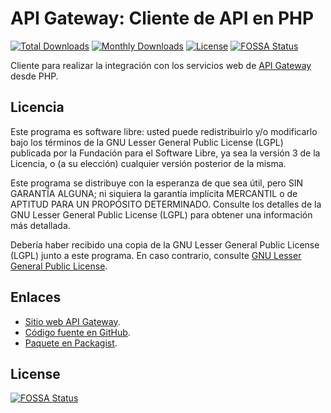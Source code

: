 API Gateway: Cliente de API en PHP
==================================

[![Total Downloads](https://poser.pugx.org/apigatewaycl/apigateway-api-client/downloads)](https://packagist.org/packages/apigatewaycl/apigateway-api-client)
[![Monthly Downloads](https://poser.pugx.org/apigatewaycl/apigateway-api-client/d/monthly)](https://packagist.org/packages/apigatewaycl/apigateway-api-client)
[![License](https://poser.pugx.org/apigatewaycl/apigateway-api-client/license)](https://packagist.org/packages/apigatewaycl/apigateway-api-client)
[![FOSSA Status](https://app.fossa.com/api/projects/git%2Bgithub.com%2Fapigatewaycl%2Fapigateway-api-client-php.svg?type=shield)](https://app.fossa.com/projects/git%2Bgithub.com%2Fapigatewaycl%2Fapigateway-api-client-php?ref=badge_shield)

Cliente para realizar la integración con los servicios web de [API Gateway](https://www.apigateway.cl) desde PHP.

Licencia
--------

Este programa es software libre: usted puede redistribuirlo y/o modificarlo
bajo los términos de la GNU Lesser General Public License (LGPL) publicada
por la Fundación para el Software Libre, ya sea la versión 3 de la Licencia,
o (a su elección) cualquier versión posterior de la misma.

Este programa se distribuye con la esperanza de que sea útil, pero SIN
GARANTÍA ALGUNA; ni siquiera la garantía implícita MERCANTIL o de APTITUD
PARA UN PROPÓSITO DETERMINADO. Consulte los detalles de la GNU Lesser General
Public License (LGPL) para obtener una información más detallada.

Debería haber recibido una copia de la GNU Lesser General Public License
(LGPL) junto a este programa. En caso contrario, consulte
[GNU Lesser General Public License](http://www.gnu.org/licenses/lgpl.html).

Enlaces
-------

- [Sitio web API Gateway](https://www.apigateway.cl).
- [Código fuente en GitHub](https://github.com/apigatewaycl/apigateway-api-client-php).
- [Paquete en Packagist](https://packagist.org/packages/apigatewaycl/apigateway-api-client).


## License
[![FOSSA Status](https://app.fossa.com/api/projects/git%2Bgithub.com%2Fapigatewaycl%2Fapigateway-api-client-php.svg?type=large)](https://app.fossa.com/projects/git%2Bgithub.com%2Fapigatewaycl%2Fapigateway-api-client-php?ref=badge_large)